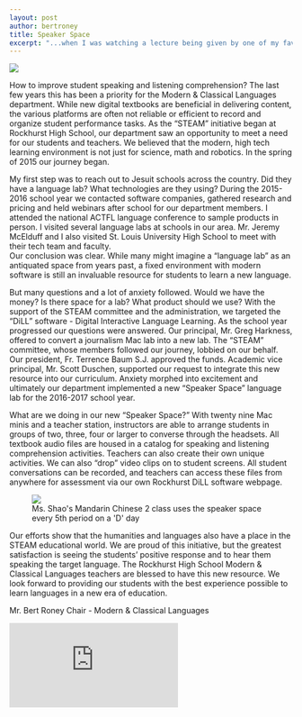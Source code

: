 ```yaml
---
layout: post
author: bertroney
title: Speaker Space
excerpt: "...when I was watching a lecture being given by one of my favorite modern physicists, Dr. Michio Kaku."
---
```


<div class="flex-wrapper">
  <img src="{{ site.baseurl }}/img/indicators/st1.4a.jpg">
</div>

How to improve student speaking and listening comprehension?  The last few years this has been a priority for the Modern & Classical Languages department.  While new digital textbooks are beneficial in delivering content, the various platforms are often not reliable or efficient to record and organize student performance tasks.  As the “STEAM” initiative began at Rockhurst High School, our department saw an opportunity to meet a need for our students and teachers.  We believed that the modern, high tech learning environment is not just for science, math and robotics.  In the spring of 2015 our journey began.


My first step was to reach out to Jesuit schools across the country.  Did they have a language lab?  What technologies are they using?  During the 2015-2016 school year we contacted software companies, gathered research and pricing and held webinars after school for our department members.  I attended the national ACTFL language conference to sample products in person.  I visited several language labs at schools in our area.  Mr. Jeremy McElduff and I also visited St. Louis University High School to meet with their tech team and faculty.  
Our conclusion was clear.  While many might imagine a “language lab” as an antiquated space from years past, a fixed environment with modern software is still an invaluable resource for students to learn a new language.


But many questions and a lot of anxiety followed.  Would we have the money?  Is there space for a lab?  What product should we use?  With the support of the STEAM committee and the administration, we targeted the “DiLL” software - Digital Interactive Language Learning.  As the school year progressed our questions were answered.  Our principal, Mr. Greg Harkness, offered to convert a journalism Mac lab into a new lab.  The “STEAM” committee, whose members followed our journey, lobbied on our behalf.  Our president, Fr. Terrence Baum S.J. approved the funds.  Academic vice principal, Mr. Scott Duschen, supported our request to integrate this new resource into our curriculum.  Anxiety morphed into excitement and ultimately our department implemented a new “Speaker Space” language lab for the 2016-2017 school year. 


What are we doing in our new “Speaker Space?”  With twenty nine Mac minis and a teacher station, instructors are able to arrange students in groups of two, three, four or larger to converse through the headsets.  All textbook audio files are housed in a catalog for speaking and listening comprehension activities.  Teachers can also create their own unique activities.  We can also “drop” video clips on to student screens.  All student conversations can be recorded, and teachers can access these files from anywhere for assessment via our own Rockhurst DiLL software webpage. 


<div class="flex-wrapper">
  <figure> 
    <img src="{{ site.baseurl }}/img/SpeakerSpaceSchedule.png">
    <figcaption> Ms. Shao's Mandarin Chinese 2 class uses the speaker space every 5th period on a 'D' day</figcaption>
  </figure>
</div>


Our efforts show that the humanities and languages also have a place in the STEAM educational world.  We are proud of this initiative, but the greatest satisfaction is seeing the students’ positive response and to hear them speaking the target language.  The Rockhurst High School Modern & Classical Languages teachers are blessed to have this new resource.  We look forward to providing our students with the best experience possible to learn languages in a new era of education.  

Mr. Bert Roney
Chair - Modern & Classical Languages

<div class="embed-container">
  <iframe src="https://www.youtube.com/embed/JDbSJ6Yo5EA" frameborder="0" allowfullscreen></iframe>
</div>








